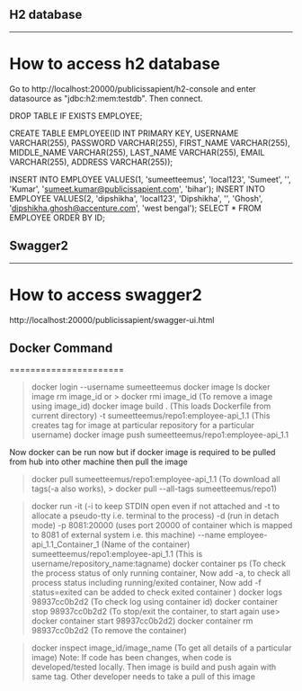 ## H2 database
---------------------------------

How to access h2 database
===========================
Go to http://localhost:20000/publicissapient/h2-console and enter datasource as "jdbc:h2:mem:testdb". Then connect.

DROP TABLE IF EXISTS EMPLOYEE;

CREATE TABLE EMPLOYEE(ID INT PRIMARY KEY, USERNAME VARCHAR(255), PASSWORD VARCHAR(255), FIRST_NAME VARCHAR(255), MIDDLE_NAME VARCHAR(255), LAST_NAME VARCHAR(255), EMAIL VARCHAR(255), ADDRESS VARCHAR(255));

INSERT INTO EMPLOYEE VALUES(1, 'sumeetteemus', 'local123', 'Sumeet', '', 'Kumar', 'sumeet.kumar@publicissapient.com', 'bihar');
INSERT INTO EMPLOYEE VALUES(2, 'dipshikha', 'local123', 'Dipshikha', '', 'Ghosh', 'dipshikha.ghosh@accenture.com', 'west bengal');
SELECT * FROM EMPLOYEE ORDER BY ID;

## Swagger2
----------------------------------
How to access swagger2
======================
http://localhost:20000/publicissapient/swagger-ui.html

## Docker Command
======================
> docker login --username sumeetteemus
> docker image ls
> docker image rm image_id or > docker rmi image_id 							(To remove a image using image_id)
> docker image build
	. 											(This loads Dockerfile from current directory)
	-t sumeetteemus/repo1:employee-api_1.1		(This creates tag for image at particular repository for a particular username)
> docker image push sumeetteemus/repo1:employee-api_1.1

Now docker can be run now but if docker image is required to be pulled from hub into other machine then pull the image
> docker pull sumeetteemus/repo1:employee-api_1.1 (To download all tags(-a also works), > docker pull --all-tags sumeetteemus/repo1)

> docker run
	-it									(-i to keep STDIN open even if not attached and -t to allocate a pseudo-tty i.e. terminal to the process)
	-d              					(run in detach mode)
	-p 8081:20000 						(uses port 20000 of container which is mapped to 8081 of external system i.e. this machine)
	--name employee-api_1.1_Container_1 (Name of the container)
	sumeetteemus/repo1:employee-api_1.1 (This is username/repository_name:tagname)
> docker container ps 					(To check the process status of only running container, Now add -a, to check all process status including running/exited container, Now add -f status=exited can be added to check exited container )
> docker logs 98937cc0b2d2				(To check log using container id)
> docker container stop 98937cc0b2d2				(To stop/exit the container, to start again use> docker container start 98937cc0b2d2)
> docker container rm 98937cc0b2d2				(To remove the container)

> docker inspect image_id/image_name	(To get all details of a particular image)
Note: If code has been changes, when code is developed/tested locally. Then image is build and push again with same tag. Other developer needs to take a pull of this image